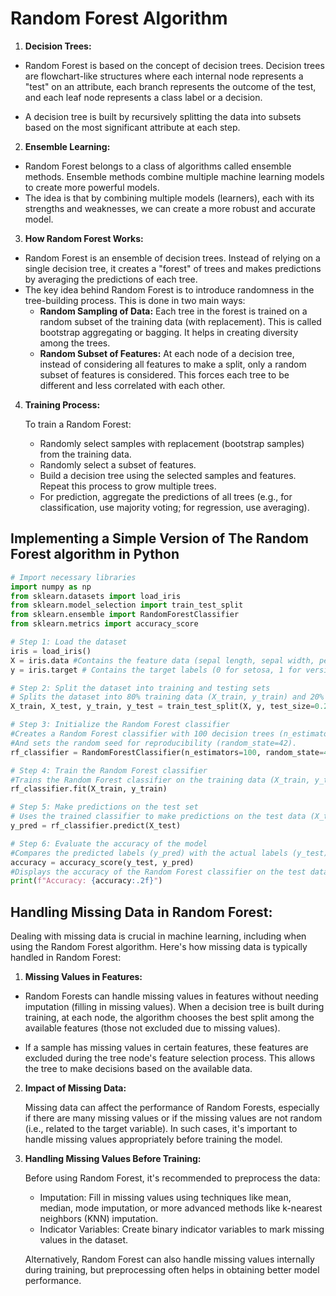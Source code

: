 # Random Forest Algorithm

1.  **Decision Trees:**

- Random Forest is based on the concept of decision trees. Decision trees are flowchart-like structures where each internal node represents a "test" on an attribute, each branch represents the outcome of the test, and each leaf node represents a class label or a decision.

- A decision tree is built by recursively splitting the data into subsets based on the most significant attribute at each step.

2. **Ensemble Learning:**

- Random Forest belongs to a class of algorithms called ensemble methods. Ensemble methods combine multiple machine learning models to create more powerful models.
- The idea is that by combining multiple models (learners), each with its strengths and weaknesses, we can create a more robust and accurate model.

3. **How Random Forest Works:**

- Random Forest is an ensemble of decision trees. Instead of relying on a single decision tree, it creates a "forest" of trees and makes predictions by averaging the predictions of each tree.
- The key idea behind Random Forest is to introduce randomness in the tree-building process. This is done in two main ways:
  - **Random Sampling of Data:** Each tree in the forest is trained on a random subset of the training data (with replacement). This is called bootstrap aggregating or bagging. It helps in creating diversity among the trees.
  - **Random Subset of Features:** At each node of a decision tree, instead of considering all features to make a split, only a random subset of features is considered. This forces each tree to be different and less correlated with each other.

4.  **Training Process:**

    To train a Random Forest:

    - Randomly select samples with replacement (bootstrap samples) from the training data.
    - Randomly select a subset of features.
    - Build a decision tree using the selected samples and features. Repeat this process to grow multiple trees.
    - For prediction, aggregate the predictions of all trees (e.g., for classification, use majority voting; for regression, use averaging).

## Implementing a Simple Version of The Random Forest algorithm in Python

```Python
# Import necessary libraries
import numpy as np
from sklearn.datasets import load_iris
from sklearn.model_selection import train_test_split
from sklearn.ensemble import RandomForestClassifier
from sklearn.metrics import accuracy_score

# Step 1: Load the dataset
iris = load_iris()
X = iris.data #Contains the feature data (sepal length, sepal width, petal length, petal width)
y = iris.target # Contains the target labels (0 for setosa, 1 for versicolor, 2 for virginica).

# Step 2: Split the dataset into training and testing sets
# Splits the dataset into 80% training data (X_train, y_train) and 20% testing data (X_test, y_test)
X_train, X_test, y_train, y_test = train_test_split(X, y, test_size=0.2, random_state=42)

# Step 3: Initialize the Random Forest classifier
#Creates a Random Forest classifier with 100 decision trees (n_estimators)
#And sets the random seed for reproducibility (random_state=42).
rf_classifier = RandomForestClassifier(n_estimators=100, random_state=42)

# Step 4: Train the Random Forest classifier
#Trains the Random Forest classifier on the training data (X_train, y_train)
rf_classifier.fit(X_train, y_train)

# Step 5: Make predictions on the test set
# Uses the trained classifier to make predictions on the test data (X_test)
y_pred = rf_classifier.predict(X_test)

# Step 6: Evaluate the accuracy of the model
#Compares the predicted labels (y_pred) with the actual labels (y_test) and calculates the accuracy
accuracy = accuracy_score(y_test, y_pred)
#Displays the accuracy of the Random Forest classifier on the test data, rounded to two decimal places
print(f"Accuracy: {accuracy:.2f}")
```

## Handling Missing Data in Random Forest:

Dealing with missing data is crucial in machine learning, including when using the Random Forest algorithm. Here's how missing data is typically handled in Random Forest:

1.  **Missing Values in Features:**

- Random Forests can handle missing values in features without needing imputation (filling in missing values). When a decision tree is built during training, at each node, the algorithm chooses the best split among the available features (those not excluded due to missing values).

- If a sample has missing values in certain features, these features are excluded during the tree node's feature selection process. This allows the tree to make decisions based on the available data.

2. **Impact of Missing Data:**

   Missing data can affect the performance of Random Forests, especially if there are many missing values or if the missing values are not random (i.e., related to the target variable). In such cases, it's important to handle missing values appropriately before training the model.

3. **Handling Missing Values Before Training:**

   Before using Random Forest, it's recommended to preprocess the data:

   - Imputation: Fill in missing values using techniques like mean, median, mode imputation, or more advanced methods like k-nearest neighbors (KNN) imputation.
   - Indicator Variables: Create binary indicator variables to mark missing values in the dataset.

   Alternatively, Random Forest can also handle missing values internally during training, but preprocessing often helps in obtaining better model performance.
